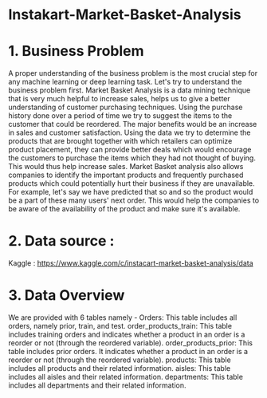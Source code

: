 # Instakart-Market-Basket-Analysis

# 1. Business Problem
A proper understanding of the business problem is the most crucial step for any machine learning or deep learning task. Let's try to understand the business problem first.
Market Basket Analysis is a data mining technique that is very much helpful to increase sales, helps us to give a better understanding of customer purchasing techniques. Using the purchase history done over a period of time we try to suggest the items to the customer that could be reordered.
The major benefits would be an increase in sales and customer satisfaction. Using the data we try to determine the products that are brought together with which retailers can optimize product placement, they can provide better deals which would encourage the customers to purchase the items which they had not thought of buying. This would thus help increase sales. Market Basket analysis also allows companies to identify the important products and frequently purchased products which could potentially hurt their business if they are unavailable. For example, let's say we have predicted that so and so the product would be a part of these many users' next order. This would help the companies to be aware of the availability of the product and make sure it's available.

# 2. Data source :
Kaggle : https://www.kaggle.com/c/instacart-market-basket-analysis/data

# 3. Data Overview
We are provided with 6 tables namely -
Orders: This table includes all orders, namely prior, train, and test.
order_products_train: This table includes training orders and indicates whether a product in an order is a reorder or not (through the reordered variable).
order_products_prior: This table includes prior orders. It indicates whether a product in an order is a reorder or not (through the reordered variable).
products: This table includes all products and their related information.
aisles: This table includes all aisles and their related information.
departments: This table includes all departments and their related information.
